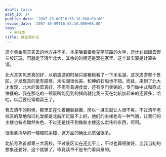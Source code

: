 ```yaml
---
draft: false
post_id: 14
publish_date: '2007-10-09T16:55:10.000+08:00'
revise_date: '2007-10-09T16:55:10.000+08:00'
tags:
  - 未分类
title: 黄金周补记
---
```


这个黄金周其实去的地方并不多，本来嚷着要看完学院路的大学，还计划跟团去野三坡玩玩，可就走了清华北大，其余的时间还是窝在家里。这个其实算是计算失误。

北大其实风景真的好，以前旅游的时候只是粗粗看了一下未名湖，这次周游整个景区，才发现真的挺有感觉。未名湖很优美，和绅的石船也不错。而且，来到了北大才发现，北大的饭菜真好，不但有普通食堂，还有专门卖粥的，专门做中式和西式快餐的。我在那吃的一顿饭所能见到的猪肉就比我三天在北航加起来的还要多，哈哈，以后要经常勒索王了。

我去清华的时候，那里正在忙着翻新路面，所以一进去就让人很不爽。不过清华老校区的草地和旧礼堂都是北航所赶超不上的，他们的主楼也有一种气魄，让我们的主楼也有点黯然失色，不过还是找不到像新主楼这么宏伟的东西，呵呵。

很羡慕清华的一幢幢院系楼，这方面的确比北航强很多。

北航号称首都第三大高校，不过景区实在还比不上，不过也算很美好，比我当初的想象还要好，这个就够了，毕竟读书不是专门看风景的。
